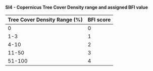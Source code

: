 **SI4 - Copernicus Tree Cover Density range and assigned BFI value**

| Tree Cover Density Range (%) | BFI score |
| ---------------------------- | --------- |
| 0                            | 0         |
| 1-3                          | 1         |
| 4-10                         | 2         |
| 11-50                        | 3         |
| 51-100                       | 4         |
